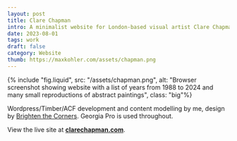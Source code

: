 ```yaml
---
layout: post
title: Clare Chapman
intro: A minimalist website for London-based visual artist Clare Chapman.
date: 2023-08-01
tags: work
draft: false
category: Website
thumb: https://maxkohler.com/assets/chapman.png
---
```


{% include "fig.liquid", src: "/assets/chapman.png", alt: "Browser screenshot showing website with a list of years from 1988 to 2024 and many small reproductions of abstract paintings", class: "big"%}

Wordpress/Timber/ACF development and content modelling by me, design by [Brighten the Corners](https://brightenthecorners.com/). Georgia Pro is used throughout.

View the live site at **[clarechapman.com](https://www.clarechapman.com)**.
